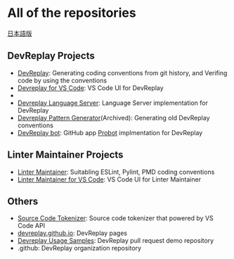 # All of the repositories

[日本語版](https://github.com/devreplay/.github/blob/main/profile/README_ja.md)

## DevReplay Projects

* [DevReplay](https://github.com/devreplay/devreplay): Generating coding conventions from git history, and Verifing code by using the conventions
* [Devreplay for VS Code](https://github.com/devreplay/vscode-devreplay): VS Code UI for DevReplay
* 
* [Devreplay Language Server](https://github.com/devreplay/devreplay-languageserver): Language Server implementation for DevReplay
* [Devreplay Pattern Generator](https://github.com/devreplay/devreplay-pattern-generator)(Archived): Generating old DevReplay conventions
* [DevReplay bot](https://github.com/devreplay/github-app-devreplay): GitHub app [Probot](https://probot.github.io/) implmentation for DevReplay

## Linter Maintainer Projects

* [Linter Maintainer](https://github.com/devreplay/linter-maintainer): Suitabling ESLint, Pylint, PMD coding conventions
* [Linter Maintainer for VS Code](https://github.com/devreplay/vscode-linter-maintainer): VS Code UI for Linter Maintainer

## Others

* [Source Code Tokenizer](https://github.com/devreplay/source-code-tokenizer): Source code tokenizer that powered by VS Code API
* [devreplay.github.io](https://github.com/devreplay/devreplay.github.io): DevReplay pages
* [Devreplay Usage Samples](https://github.com/devreplay/devreplay-usage-samples): DevReplay pull request demo repository
* .github: DevReplay organization repository

